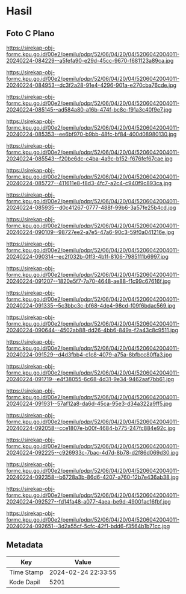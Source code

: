 # Hasil

## Foto C Plano

https://sirekap-obj-formc.kpu.go.id/00e2/pemilu/pdpr/52/06/04/20/04/5206042004011-20240224-084229--a5fefa90-e29d-45cc-9670-f681123a89ca.jpg

https://sirekap-obj-formc.kpu.go.id/00e2/pemilu/pdpr/52/06/04/20/04/5206042004011-20240224-084953--dc3f2a28-91e4-4296-901a-e270cba76cde.jpg

https://sirekap-obj-formc.kpu.go.id/00e2/pemilu/pdpr/52/06/04/20/04/5206042004011-20240224-085145--ad584a80-a16b-474f-bc8c-f91a3c40f9e7.jpg

https://sirekap-obj-formc.kpu.go.id/00e2/pemilu/pdpr/52/06/04/20/04/5206042004011-20240224-085353--ee6bf970-b9bb-48fc-bf84-400d08980130.jpg

https://sirekap-obj-formc.kpu.go.id/00e2/pemilu/pdpr/52/06/04/20/04/5206042004011-20240224-085543--f20be6dc-c4ba-4a9c-b152-f676fef67cae.jpg

https://sirekap-obj-formc.kpu.go.id/00e2/pemilu/pdpr/52/06/04/20/04/5206042004011-20240224-085727--411611e8-f8d3-4fc7-a2c4-c940f9c893ca.jpg

https://sirekap-obj-formc.kpu.go.id/00e2/pemilu/pdpr/52/06/04/20/04/5206042004011-20240224-085935--d0c41267-0777-488f-99b6-3a57fe25b4cd.jpg

https://sirekap-obj-formc.kpu.go.id/00e2/pemilu/pdpr/52/06/04/20/04/5206042004011-20240224-090109--98727ee2-a7e5-47a6-90c3-59f0a041216e.jpg

https://sirekap-obj-formc.kpu.go.id/00e2/pemilu/pdpr/52/06/04/20/04/5206042004011-20240224-090314--ec2f032b-0ff3-4b1f-8106-7985111b6997.jpg

https://sirekap-obj-formc.kpu.go.id/00e2/pemilu/pdpr/52/06/04/20/04/5206042004011-20240224-091207--1820e5f7-7a70-4648-ae88-f1c99c67616f.jpg

https://sirekap-obj-formc.kpu.go.id/00e2/pemilu/pdpr/52/06/04/20/04/5206042004011-20240224-091335--5c3bbc3c-bf68-4de4-98cd-f09f6bdac569.jpg

https://sirekap-obj-formc.kpu.go.id/00e2/pemilu/pdpr/52/06/04/20/04/5206042004011-20240224-090644--4502ab88-dd26-4bb6-849a-f2a43c8c9511.jpg

https://sirekap-obj-formc.kpu.go.id/00e2/pemilu/pdpr/52/06/04/20/04/5206042004011-20240224-091529--d4d3fbb4-c1c8-4079-a75a-8bfbcc80ffa3.jpg

https://sirekap-obj-formc.kpu.go.id/00e2/pemilu/pdpr/52/06/04/20/04/5206042004011-20240224-091719--e4f38055-6c68-4d31-9e34-9462aaf7bb61.jpg

https://sirekap-obj-formc.kpu.go.id/00e2/pemilu/pdpr/52/06/04/20/04/5206042004011-20240224-091931--57af12a8-da6d-45ca-95e3-d34a322a9ff5.jpg

https://sirekap-obj-formc.kpu.go.id/00e2/pemilu/pdpr/52/06/04/20/04/5206042004011-20240224-092058--cce1807e-b00f-4684-b775-247fc884e92c.jpg

https://sirekap-obj-formc.kpu.go.id/00e2/pemilu/pdpr/52/06/04/20/04/5206042004011-20240224-092225--c926933c-7bac-4d7d-8b78-d2f86d069d30.jpg

https://sirekap-obj-formc.kpu.go.id/00e2/pemilu/pdpr/52/06/04/20/04/5206042004011-20240224-092358--b6728a3b-86d6-4207-a760-12b7e436ab38.jpg

https://sirekap-obj-formc.kpu.go.id/00e2/pemilu/pdpr/52/06/04/20/04/5206042004011-20240224-092527--fd14fa48-a077-4aea-be9d-49001ac16fbf.jpg

https://sirekap-obj-formc.kpu.go.id/00e2/pemilu/pdpr/52/06/04/20/04/5206042004011-20240224-092651--3d2a55cf-5cfc-42f1-bdd6-f3564b1b71cc.jpg


## Metadata

| Key        | Value               |
| ---------- | ------------------- |
| Time Stamp | 2024-02-24 22:33:55 |
| Kode Dapil | 5201                |



